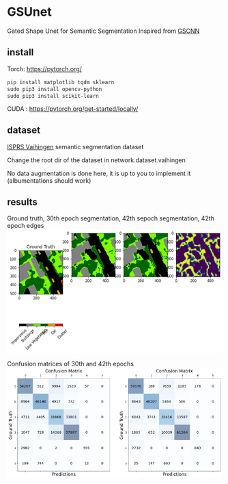 # GSUnet

Gated Shape Unet for Semantic Segmentation
Inspired from [GSCNN](https://nv-tlabs.github.io/GSCNN/)

## install

Torch: https://pytorch.org/

    pip install matplotlib tqdm sklearn
    sudo pip3 install opencv-python
    sudo pip3 install scikit-learn

CUDA : https://pytorch.org/get-started/locally/

## dataset

[ISPRS Vaihingen](https://www2.isprs.org/commissions/comm2/wg4/benchmark/2d-sem-label-vaihingen/) semantic segmentation dataset

Change the root dir of the dataset in network.dataset.vaihingen

No data augmentation is done here, it is up to you to implement it (albumentations should work)

## results

Ground truth, 30th epoch segmentation, 42th sepoch segmentation, 42th epoch edges
![Segmentations](images/segmentations.png)

Confusion matrices of 30th and 42th epochs
![Segmentations](images/confusion_matrix.png)
